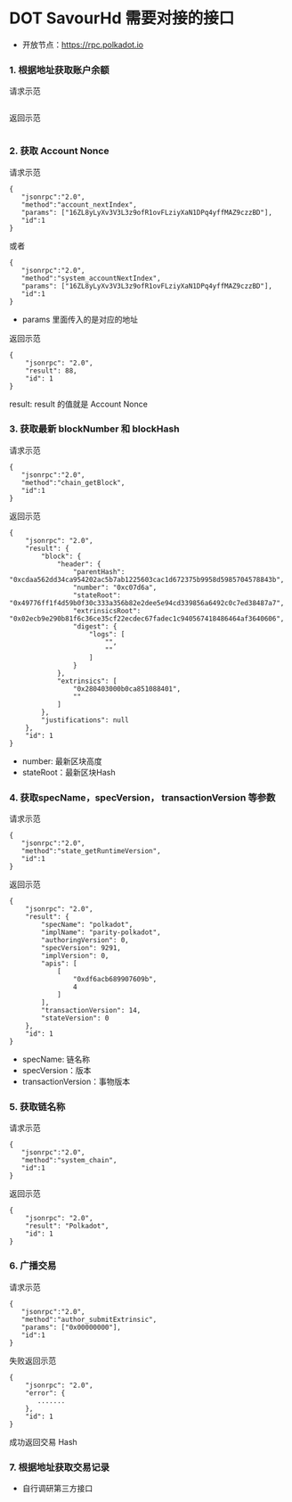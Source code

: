 # DOT SavourHd 需要对接的接口

- 开放节点：https://rpc.polkadot.io

### 1. 根据地址获取账户余额

请求示范

```

```

返回示范

```

```


### 2. 获取 Account Nonce 

请求示范
```
{
   "jsonrpc":"2.0",
   "method":"account_nextIndex",
   "params": ["16ZL8yLyXv3V3L3z9ofR1ovFLziyXaN1DPq4yffMAZ9czzBD"],
   "id":1
}
```
或者
```
{
   "jsonrpc":"2.0",
   "method":"system_accountNextIndex",
   "params": ["16ZL8yLyXv3V3L3z9ofR1ovFLziyXaN1DPq4yffMAZ9czzBD"],
   "id":1
}
```

- params 里面传入的是对应的地址

返回示范

```
{
    "jsonrpc": "2.0",
    "result": 88,
    "id": 1
}
```

result: result 的值就是 Account Nonce


### 3. 获取最新 blockNumber 和 blockHash

请求示范

```
{
   "jsonrpc":"2.0",
   "method":"chain_getBlock",
   "id":1
}
```
返回示范

```
{
    "jsonrpc": "2.0",
    "result": {
        "block": {
            "header": {
                "parentHash": "0xcdaa562dd34ca954202ac5b7ab1225603cac1d672375b9958d5985704578843b",
                "number": "0xc07d6a",
                "stateRoot": "0x49776ff1f4d59b0f30c333a356b82e2dee5e94cd339856a6492c0c7ed38487a7",
                "extrinsicsRoot": "0x02ecb9e290b81f6c36ce35cf22ecdec67fadec1c940567418486464af3640606",
                "digest": {
                    "logs": [
                        "",
                        ""
                    ]
                }
            },
            "extrinsics": [
                "0x280403000b0ca851088401",
                ""
            ]
        },
        "justifications": null
    },
    "id": 1
}
```
- number: 最新区块高度
- stateRoot：最新区块Hash

### 4. 获取specName，specVersion， transactionVersion 等参数

请求示范

```
{
   "jsonrpc":"2.0",
   "method":"state_getRuntimeVersion",
   "id":1
}
```
返回示范

```
{
    "jsonrpc": "2.0",
    "result": {
        "specName": "polkadot",
        "implName": "parity-polkadot",
        "authoringVersion": 0,
        "specVersion": 9291,
        "implVersion": 0,
        "apis": [
            [
                "0xdf6acb689907609b",
                4
            ]
        ],
        "transactionVersion": 14,
        "stateVersion": 0
    },
    "id": 1
}
```
- specName: 链名称
- specVersion：版本
- transactionVersion：事物版本

### 5. 获取链名称 

请求示范

```
{
   "jsonrpc":"2.0",
   "method":"system_chain",
   "id":1
}
```
返回示范

```
{
    "jsonrpc": "2.0",
    "result": "Polkadot",
    "id": 1
}
```

### 6. 广播交易

请求示范

```
{
   "jsonrpc":"2.0",
   "method":"author_submitExtrinsic",
   "params": ["0x00000000"],
   "id":1
}
```

失败返回示范

```
{
    "jsonrpc": "2.0",
    "error": {
       .......
    },
    "id": 1
}
```
成功返回交易 Hash


### 7. 根据地址获取交易记录

- 自行调研第三方接口


   
   
   




